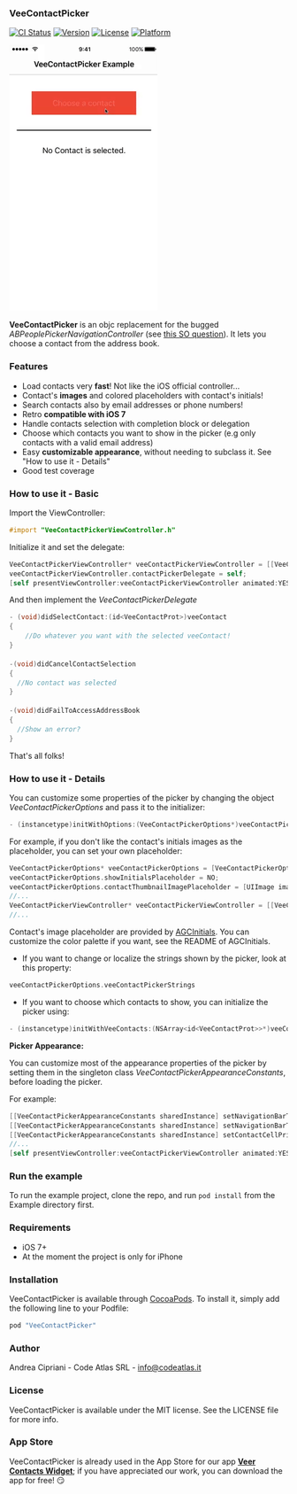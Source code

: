 ### VeeContactPicker

[![CI Status](http://img.shields.io/travis/CodeAtlas/VeeContactPicker.svg?style=flat)](https://travis-ci.org/CodeAtlas/VeeContactPicker)
[![Version](https://img.shields.io/cocoapods/v/VeeContactPicker.svg?style=flat)](http://cocoapods.org/pods/VeeContactPicker)
[![License](https://img.shields.io/cocoapods/l/VeeContactPicker.svg?style=flat)](http://cocoapods.org/pods/VeeContactPicker)
[![Platform](https://img.shields.io/cocoapods/p/VeeContactPicker.svg?style=flat)](http://cocoapods.org/pods/VeeContactPicker)

![VeeContactPicker Example](Screenshots/VeeContactPicker.gif)

**VeeContactPicker** is an objc replacement for the bugged *ABPeoplePickerNavigationController* (see [this SO question](http://stackoverflow.com/questions/30372190/is-abpeoplepickernavigationcontroller-slow)). It lets you choose a contact from the address book.

### Features

- Load contacts very **fast**! Not like the iOS official controller...
- Contact's **images** and colored placeholders with contact's initials!
- Search contacts also by email addresses or phone numbers!
- Retro **compatible with iOS 7**
- Handle contacts selection with completion block or delegation
- Choose which contacts you want to show in the picker (e.g only contacts with a valid email address)
- Easy **customizable appearance**, without needing to subclass it. See "How to use it - Details"
- Good test coverage

### How to use it - Basic

Import the ViewController:

```objective-c
#import "VeeContactPickerViewController.h"
```

Initialize it and set the delegate:

```objective-c
VeeContactPickerViewController* veeContactPickerViewController = [[VeeContactPickerViewController alloc] initWithDefaultConfiguration];
veeContactPickerViewController.contactPickerDelegate = self;
[self presentViewController:veeContactPickerViewController animated:YES completion:nil];
```

And then implement the *VeeContactPickerDelegate*

```objective-c
- (void)didSelectContact:(id<VeeContactProt>)veeContact
{
    //Do whatever you want with the selected veeContact!
}

-(void)didCancelContactSelection
{
  //No contact was selected
}

-(void)didFailToAccessAddressBook
{
  //Show an error?
}
```
That's all folks!

### How to use it - Details

You can customize some properties of the picker by changing the object *VeeContactPickerOptions* and pass it to the initializer:

```objective-c
- (instancetype)initWithOptions:(VeeContactPickerOptions*)veeContactPickerOptions;
```

For example, if you don't like the contact's initials images as the placeholder, you can set your own placeholder:

```objective-c
VeeContactPickerOptions* veeContactPickerOptions = [VeeContactPickerOptions alloc] initWithDefaultOptions];
veeContactPickerOptions.showInitialsPlaceholder = NO;
veeContactPickerOptions.contactThumbnailImagePlaceholder = [UIImage imageNamed:@"your_placeholder"];
//...
VeeContactPickerViewController* veeContactPickerViewController = [[VeeContactPickerViewController alloc] initWithOptions:veeContactPickerOptions];
//...
```
Contact's image placeholder are provided by [AGCInitials](https://github.com/andreacipriani/UIImageView-AGCInitials). You can customize the color palette if you want, see the README of AGCInitials.


- If you want to change or localize the strings shown by the picker, look at this property:

```objective-c
veeContactPickerOptions.veeContactPickerStrings
```

<!--
- NSArray<NSString*>* sectionIdentifiers; //Contacts section identifiers, default are [[[UILocalizedIndexedCollation currentCollation] sectionIndexTitles]
@property (nonatomic, copy) NSString* sectionIdentifierWildcard; //Section identifier for contacts that don't fit in a section, default is '#' as in the iOS address book
-->

- If you want to choose which contacts to show, you can initialize the picker using:

```objective-c
- (instancetype)initWithVeeContacts:(NSArray<id<VeeContactProt>>*)veeContacts;
```

**Picker Appearance:**

You can customize most of the appearance properties of the picker by setting them in the singleton class *VeeContactPickerAppearanceConstants*, before loading the picker.

For example:

```objective-c
[[VeeContactPickerAppearanceConstants sharedInstance] setNavigationBarTintColor:[UIColor purpleColor]];
[[VeeContactPickerAppearanceConstants sharedInstance] setNavigationBarTranslucent:NO];
[[VeeContactPickerAppearanceConstants sharedInstance] setContactCellPrimaryLabelFont:[UIFont yourFont]];
//...
[self presentViewController:veeContactPickerViewController animated:YES completion:nil];

```

### Run the example

To run the example project, clone the repo, and run `pod install` from the Example directory first.

### Requirements

- iOS 7+
- At the moment the project is only for iPhone

### Installation

VeeContactPicker is available through [CocoaPods](http://cocoapods.org). To install
it, simply add the following line to your Podfile:

```ruby
pod "VeeContactPicker"
```

### Author

Andrea Cipriani - Code Atlas SRL - info@codeatlas.it

### License

VeeContactPicker is available under the MIT license. See the LICENSE file for more info.

### App Store
VeeContactPicker is already used in the App Store for our app [**Veer Contacts Widget**](https://itunes.apple.com/app/id1024064196); if you have appreciated our work, you can download the app for free! 😏
